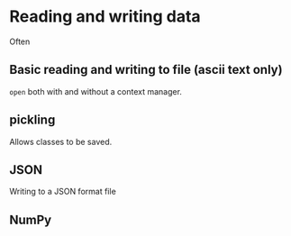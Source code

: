 # Reading and writing data

Often 

## Basic reading and writing to file (ascii text only)

`open` both with and without a context manager.

## pickling

Allows classes to be saved.

## JSON

Writing to a JSON format file

## NumPy